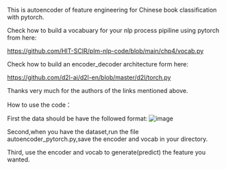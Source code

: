 
This is autoencoder of feature engineering for Chinese book classification with pytorch.

Check how to build a vocabuary for your nlp process pipiline using pytorch from here:

https://github.com/HIT-SCIR/plm-nlp-code/blob/main/chp4/vocab.py


Check how to build an encoder_decoder architecture form here:

https://github.com/d2l-ai/d2l-en/blob/master/d2l/torch.py

Thanks very much for the authors of the links mentioned above.

How to use the code：

First the data should be have the followed format:
![image](https://user-images.githubusercontent.com/31196373/155123827-9a55a3c8-2893-4123-84ce-3b2190d15ccc.png)


Second,when you have the dataset,run the file autoencoder_pytorch.py,save the encoder and vocab in your directory.


Third, use the encoder and vocab to generate(predict) the feature you wanted.
